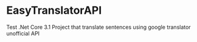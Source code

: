 # EasyTranslatorAPI
Test .Net Core 3.1 Project that translate sentences using google translator unofficial API
